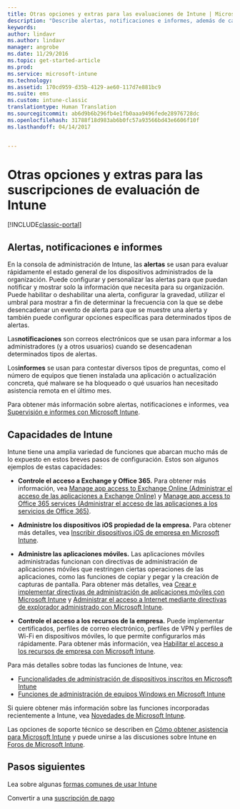 ```yaml
---
title: Otras opciones y extras para las evaluaciones de Intune | Microsoft Docs
description: "Describe alertas, notificaciones e informes, además de capacidades generales de Intune que necesita conocer al registrarse para obtener una evaluación gratuita de 30 días de Intune."
keywords: 
author: lindavr
ms.author: lindavr
manager: angrobe
ms.date: 11/29/2016
ms.topic: get-started-article
ms.prod: 
ms.service: microsoft-intune
ms.technology: 
ms.assetid: 170cd959-d35b-4129-ae60-117d7e881bc9
ms.suite: ems
ms.custom: intune-classic
translationtype: Human Translation
ms.sourcegitcommit: ab6d9b6b296fb4e1fb0aaa9496fede28976728dc
ms.openlocfilehash: 31788f18d983ab6b0fc57a93566bd43e6606f10f
ms.lasthandoff: 04/14/2017


---
```


# <a name="other-options-and-extras-for-intune-evaluation-subscriptions"></a>Otras opciones y extras para las suscripciones de evaluación de Intune

[!INCLUDE[classic-portal](../includes/classic-portal.md)]

## <a name="alerts-notifications-and-reports"></a>Alertas, notificaciones e informes
En la consola de administración de Intune, las **alertas** se usan para evaluar rápidamente el estado general de los dispositivos administrados de la organización. Puede configurar y personalizar las alertas para que puedan notificar y mostrar solo la información que necesita para su organización. Puede habilitar o deshabilitar una alerta, configurar la gravedad, utilizar el umbral para mostrar a fin de determinar la frecuencia con la que se debe desencadenar un evento de alerta para que se muestre una alerta y también puede configurar opciones específicas para determinados tipos de alertas.

Las**notificaciones** son correos electrónicos que se usan para informar a los administradores (y a otros usuarios) cuando se desencadenan determinados tipos de alertas.

Los**informes** se usan para contestar diversos tipos de preguntas, como el número de equipos que tienen instalada una aplicación o actualización concreta, qué malware se ha bloqueado o qué usuarios han necesitado asistencia remota en el último mes.

Para obtener más información sobre alertas, notificaciones e informes, vea [Supervisión e informes con Microsoft Intune](/Intune/Deploy-Use/monitoring-and-reports-with-microsoft-intune).

## <a name="intune-capabilities"></a>Capacidades de Intune
Intune tiene una amplia variedad de funciones que abarcan mucho más de lo expuesto en estos breves pasos de configuración. Estos son algunos ejemplos de estas capacidades:

-   **Controle el acceso a Exchange y Office 365.** Para obtener más información, vea [Manage app access to Exchange Online (Administrar el acceso de las aplicaciones a Exchange Online)](https://docs.microsoft.com/intune/deploy-use/restrict-access-to-email-and-o365-services-with-microsoft-intune) y [Manage app access to Office 365 services (Administrar el acceso de las aplicaciones a los servicios de Office 365)](https://docs.microsoft.com/intune/deploy-use/restrict-access-to-email-and-o365-services-with-microsoft-intune).

-   **Administre los dispositivos iOS propiedad de la empresa.** Para obtener más detalles, vea [Inscribir dispositivos iOS de empresa en Microsoft Intune](/Intune/Deploy-Use/enroll-corporate-owned-ios-devices-in-microsoft-intune).

-   **Administre las aplicaciones móviles.** Las aplicaciones móviles administradas funcionan con directivas de administración de aplicaciones móviles que restringen ciertas operaciones de las aplicaciones, como las funciones de copiar y pegar y la creación de capturas de pantalla. Para obtener más detalles, vea [Crear e implementar directivas de administración de aplicaciones móviles con Microsoft Intune](/Intune/Deploy-Use/create-and-deploy-mobile-app-management-policies-with-microsoft-intune) y [Administrar el acceso a Internet mediante directivas de explorador administrado con Microsoft Intune](/Intune/Deploy-Use/manage-internet-access-using-managed-browser-policies).

-   **Controle el acceso a los recursos de la empresa.** Puede implementar certificados, perfiles de correo electrónico, perfiles de VPN y perfiles de Wi-Fi en dispositivos móviles, lo que permite configurarlos más rápidamente. Para obtener más información, vea [Habilitar el acceso a los recursos de empresa con Microsoft Intune](/Intune/Deploy-Use/enable-access-to-company-resources-with-microsoft-intune).

Para más detalles sobre todas las funciones de Intune, vea:
- [Funcionalidades de administración de dispositivos inscritos en Microsoft Intune](/intune/get-started/mobile-device-management-capabilities-in-microsoft-intune)
- [Funciones de administración de equipos Windows en Microsoft Intune](/intune/get-started/windows-pc-management-capabilities-in-microsoft-intune)

Si quiere obtener más información sobre las funciones incorporadas recientemente a Intune, vea [Novedades de Microsoft Intune](/Intune/Deploy-Use/whats-new-in-microsoft-intune).

Las opciones de soporte técnico se describen en [Cómo obtener asistencia para Microsoft Intune](/Intune/Troubleshoot/how-to-get-support-for-microsoft-intune) y puede unirse a las discusiones sobre Intune en [Foros de Microsoft Intune](https://social.technet.microsoft.com/Forums/en-US/home?forum=microsoftintuneprod).

## <a name="next-steps"></a>Pasos siguientes
Lea sobre algunas [formas comunes de usar Intune](common-ways-to-use-intune.md)

Convertir a una [suscripción de pago](get-started-with-a-30-day-trial-of-microsoft-intune-step-7.md)

